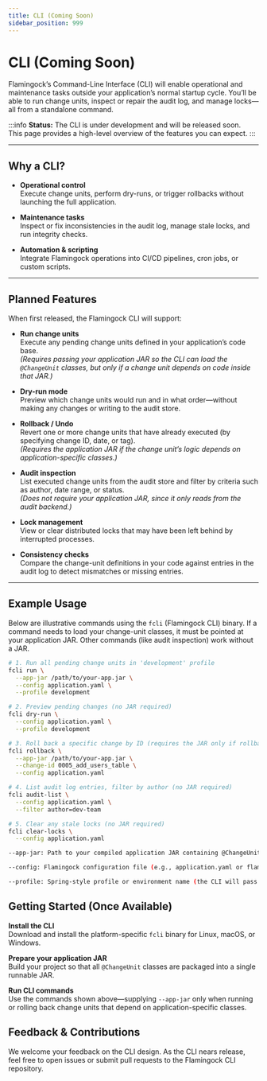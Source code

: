 ```yaml
---
title: CLI (Coming Soon)
sidebar_position: 999
---
```


# CLI (Coming Soon)

Flamingock’s Command-Line Interface (CLI) will enable operational and maintenance tasks outside your application’s normal startup cycle. You’ll be able to run change units, inspect or repair the audit log, and manage locks—all from a standalone command.

:::info
**Status:** The CLI is under development and will be released soon.  
This page provides a high-level overview of the features you can expect.
:::

---

## Why a CLI?

- **Operational control**  
  Execute change units, perform dry-runs, or trigger rollbacks without launching the full application.

- **Maintenance tasks**  
  Inspect or fix inconsistencies in the audit log, manage stale locks, and run integrity checks.

- **Automation & scripting**  
  Integrate Flamingock operations into CI/CD pipelines, cron jobs, or custom scripts.

---

## Planned Features

When first released, the Flamingock CLI will support:

- **Run change units**  
  Execute any pending change units defined in your application’s code base.  
  _(Requires passing your application JAR so the CLI can load the `@ChangeUnit` classes, but only if a change unit depends on code inside that JAR.)_

- **Dry-run mode**  
  Preview which change units would run and in what order—without making any changes or writing to the audit store.

- **Rollback / Undo**  
  Revert one or more change units that have already executed (by specifying change ID, date, or tag).  
  _(Requires the application JAR if the change unit’s logic depends on application-specific classes.)_

- **Audit inspection**  
  List executed change units from the audit store and filter by criteria such as author, date range, or status.  
  _(Does *not* require your application JAR, since it only reads from the audit backend.)_

- **Lock management**  
  View or clear distributed locks that may have been left behind by interrupted processes.

- **Consistency checks**  
  Compare the change-unit definitions in your code against entries in the audit log to detect mismatches or missing entries.

---

## Example Usage

Below are illustrative commands using the `fcli` (Flamingock CLI) binary. If a command needs to load your change-unit classes, it must be pointed at your application JAR. Other commands (like audit inspection) work without a JAR.

```bash
# 1. Run all pending change units in 'development' profile
fcli run \
  --app-jar /path/to/your-app.jar \
  --config application.yaml \
  --profile development

# 2. Preview pending changes (no JAR required)
fcli dry-run \
  --config application.yaml \
  --profile development

# 3. Roll back a specific change by ID (requires the JAR only if rollback logic uses application classes)
fcli rollback \
  --app-jar /path/to/your-app.jar \
  --change-id 0005_add_users_table \
  --config application.yaml

# 4. List audit log entries, filter by author (no JAR required)
fcli audit-list \
  --config application.yaml \
  --filter author=dev-team

# 5. Clear any stale locks (no JAR required)
fcli clear-locks \
  --config application.yaml

--app-jar: Path to your compiled application JAR containing @ChangeUnit classes. Required only for commands that execute or roll back change units whose logic depends on code inside your application.

--config: Flamingock configuration file (e.g., application.yaml or flamingock.properties).

--profile: Spring-style profile or environment name (the CLI will pass this to Flamingock to select the right changes).

```

## Getting Started (Once Available)

**Install the CLI**  
Download and install the platform-specific `fcli` binary for Linux, macOS, or Windows.

**Prepare your application JAR**  
Build your project so that all `@ChangeUnit` classes are packaged into a single runnable JAR.

**Run CLI commands**  
Use the commands shown above—supplying `--app-jar` only when running or rolling back change units that depend on application-specific classes.

## Feedback & Contributions

We welcome your feedback on the CLI design. As the CLI nears release, feel free to open issues or submit pull requests to the Flamingock CLI repository.
